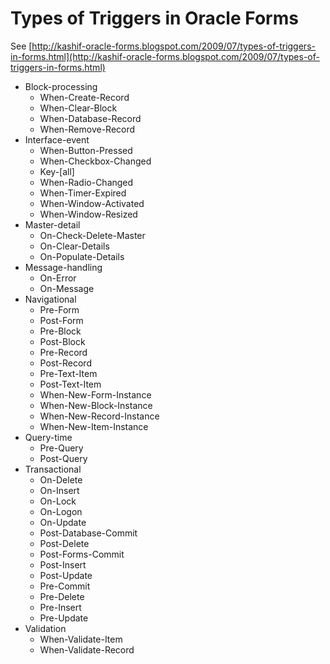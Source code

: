 Types of Triggers in Oracle Forms
=================================

See [http://kashif-oracle-forms.blogspot.com/2009/07/types-of-triggers-in-forms.html](http://kashif-oracle-forms.blogspot.com/2009/07/types-of-triggers-in-forms.html)

- Block-processing
  - When-Create-Record
  - When-Clear-Block
  - When-Database-Record
  - When-Remove-Record
- Interface-event
  - When-Button-Pressed
  - When-Checkbox-Changed
  - Key-[all]
  - When-Radio-Changed
  - When-Timer-Expired
  - When-Window-Activated
  - When-Window-Resized
- Master-detail
  - On-Check-Delete-Master
  - On-Clear-Details
  - On-Populate-Details
- Message-handling
  - On-Error
  - On-Message
- Navigational
  - Pre-Form
  - Post-Form
  - Pre-Block
  - Post-Block
  - Pre-Record
  - Post-Record
  - Pre-Text-Item
  - Post-Text-Item
  - When-New-Form-Instance
  - When-New-Block-Instance
  - When-New-Record-Instance
  - When-New-Item-Instance
- Query-time
  - Pre-Query
  - Post-Query
- Transactional
  - On-Delete
  - On-Insert
  - On-Lock
  - On-Logon
  - On-Update
  - Post-Database-Commit
  - Post-Delete
  - Post-Forms-Commit
  - Post-Insert
  - Post-Update
  - Pre-Commit
  - Pre-Delete
  - Pre-Insert
  - Pre-Update
- Validation
  - When-Validate-Item
  - When-Validate-Record
